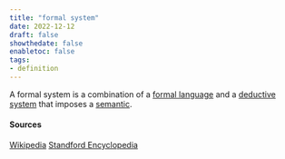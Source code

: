 ```yaml
---
title: "formal system"
date: 2022-12-12
draft: false
showthedate: false
enabletoc: false
tags:
- definition
---
```


A formal system is a combination of a [formal language](concept/formal%20language.md) and a [deductive system](definition/deductive%20system.md) that imposes a [semantic](definition/semantic.md).


#### Sources 
[Wikipedia](https://en.wikipedia.org/wiki/Formal_system)
[Standford Encyclopedia](https://plato.stanford.edu/entries/logic-classical/#Intr)
